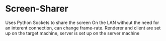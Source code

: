 # Screen-Sharer
Uses Python Sockets to share the screen On the LAN without the need for an interent connection,
can change frame-rate.
Renderer and client are set up on the target machine,
server is set up on the server machine
